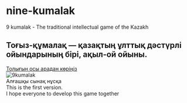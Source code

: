 # nine-kumalak
9 kumalak - The traditional intellectual game of the Kazakh 
## Тоғыз-құмалақ — қазақтың ұлттық дәстүрлі ойындарының бірі, ақыл-ой ойыны.</br>
[Толығын осы арадан көріңіз](https://kk.wikipedia.org/wiki/%D0%A2%D0%BE%D2%93%D1%8B%D0%B7-%D2%9B%D2%B1%D0%BC%D0%B0%D0%BB%D0%B0%D2%9B)</br>
![9kumalak](https://github.com/aytsoft/nine-kumalak/blob/master/9qumalaq.jpg)</br>
Алғашқы сынақ нұсқа</br>
This is the first version. </br>
I hope everyone to develop this game together
